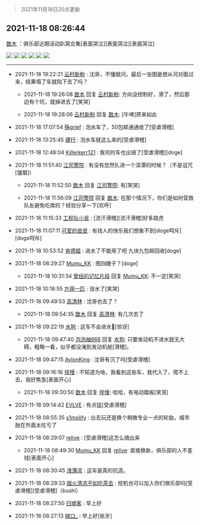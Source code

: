 > 2021年11月18日20点更新
<link rel="stylesheet" href="https://cdn.jsdelivr.net/gh/taotie6/sampleJSON@main/css/photo_show.css">
<meta name="referrer" content="no-referrer" />


 ## 2021-11-18 08:26:44 

 [㪚木](https://www.coolapk.com/feed/31546252?shareKey=OTk2ZjRkMTE0MmQ3NjE5NWFmNDg~) ：俱乐部近期活动趴窝合集[表面哭泣][表面哭泣][表面哭泣] 

<div class="album">
<img class="img-item" src="https://image.coolapk.com/feed/2021/1118/08/1081091_d2cf266d_5181_541@1762x1175.jpeg" />
<img class="img-item" src="https://image.coolapk.com/feed/2021/1118/08/1081091_917ea87b_5181_5419@672x380.gif" />
<img class="img-item" src="https://image.coolapk.com/feed/2021/1118/08/1081091_c5885c66_5181_5421@378x672.gif" />
<img class="img-item" src="https://image.coolapk.com/feed/2021/1118/08/1081091_043ec7f6_5181_5423@672x380.gif" />
<img class="img-item" src="https://image.coolapk.com/feed/2021/1118/08/1081091_f19edcd7_5181_5425@672x380.gif" />
<img class="img-item" src="https://image.coolapk.com/feed/2021/1118/08/1081091_9fbfa554_5181_5427@304x640.gif" />
</div>

 ------- 

- 2021-11-18 19:22:21 [云村新粉](uid=809098) : 沈哥，不懂就问，最后一张图是想从河对面过来，结果塌了车就陷下去了吗？ 

    - 2021-11-18 19:26:08 [㪚木](uid=1081091) 回复 [云村新粉](uid=809098): 方向没控制好，滑了，然后那边有个坑，就掉进去了[笑哭] 

    - 2021-11-18 19:28:06 [云村新粉](uid=809098) 回复 [㪚木](uid=1081091): [牛啤]原来如此 

- 2021-11-18 17:07:54 [殇grief](uid=4392516) : 泡水车了，50包邮通通收了[受虐滑稽] 

- 2021-11-18 13:25:45 [捷行](uid=1629443) : 泡水车就这么来的[受虐滑稽] 

- 2021-11-18 12:48:04 [Killerkerr121](uid=1250349) : 我司的车也出镜了[受虐滑稽][doge] 

- 2021-11-18 11:51:40 [江司警院](uid=1105985) : 有没有忽然扎进一个深潭的时候？（不是诅咒[皱眉]） 

    - 2021-11-18 11:52:50 [㪚木](uid=1081091) 回复 [江司警院](uid=1105985): 有[笑哭] 

    - 2021-11-18 11:56:09 [江司警院](uid=1105985) 回复 [㪚木](uid=1081091): 在那个情况下，你们是如何营救队友避免吃席的？经验分享一下[欢呼] 

- 2021-11-18 11:15:33 [工程队小吴](uid=970294) : [流汗滑稽][流汗滑稽]好多路虎 

- 2021-11-18 11:07:11 [可爱的皮皮](uid=2163021) : 有钱人的快乐我们想象不到[doge呵斥][doge呵斥] 

- 2021-11-18 10:53:52 [肯德姬](uid=1097549) : 进水了不能用了吧 九块九包邮回收[doge] 

- 2021-11-18 08:29:27 [Mumu_KK](uid=1355663) : 图四嫂子？[doge] 

    - 2021-11-18 10:31:34 [曾经的记忆片段](uid=2703645) 回复 [Mumu_KK](uid=1355663): 不一定[笑哭] 

- 2021-11-18 10:16:55 [方得一匹](uid=1818310) : 涨水了[笑哭] 

- 2021-11-18 09:49:53 [高清林](uid=8114305) : 沈哥也去了？ 

    - 2021-11-18 09:54:35 [㪚木](uid=1081091) 回复 [高清林](uid=8114305): 有几次去了 

- 2021-11-18 09:22:19 [水狗](uid=1827990) : 这车不会进水🐴[惊讶] 

    - 2021-11-18 09:47:40 [泡泡袖666](uid=2844894) 回复 [水狗](uid=1827990): 只要发动机不进水就无大碍，粗略一看，似乎都没淹到发动机舱[滑稽]。 

- 2021-11-18 09:47:15 [AvlonKing](uid=964891) : 沈哥有沉了吗[受虐滑稽] 

- 2021-11-18 09:16:16 [佯慢](uid=888105) : 不知道为啥，我看到这些车，我代入了，爬不上去，我好焦急[表面开心] 

    - 2021-11-18 09:30:50 [㪚木](uid=1081091) 回复 [佯慢](uid=888105): 哈哈，有电动踏板[笑哭] 

- 2021-11-18 09:14:42 [EVLVE](uid=624501) : 有点猛[受虐滑稽] 

- 2021-11-18 08:55:35 [s1mplify](uid=1732022) : 出去玩还是换个稍微专业一点的轮胎，城市胎在外面太吃亏了 

- 2021-11-18 08:29:07 [relive](uid=1401589) : [受虐滑稽]这怎么搞出来 

    - 2021-11-18 08:49:30 [Mumu_KK](uid=1355663) 回复 [relive](uid=1401589): 直接换新，俱乐部的人不差钱[表面开心] 

- 2021-11-18 08:30:45 [浅薄凉](uid=1630624) : 这车是真的抗造。 

- 2021-11-18 08:29:33 [烟火清凉不如吃茶去](uid=4279524) : 挖机也可以加入你们俱乐部吗[受虐滑稽][受虐滑稽]（bushi） 

- 2021-11-18 08:27:50 [归墟客](uid=3287587) : 早上好 

- 2021-11-18 08:27:13 [禄口_](uid=1005884) : 早上好[呲牙] 

